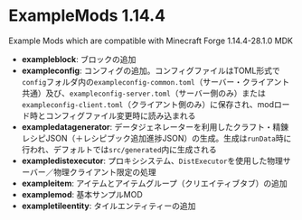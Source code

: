 # ExampleMods 1.14.4

Example Mods which are compatible with Minecraft Forge 1.14.4-28.1.0 MDK

- **exampleblock**: ブロックの追加
- **exampleconfig**: コンフィグの追加。コンフィグファイルはTOML形式で`config`フォルダ内の`exampleconfig-common.toml`（サーバー・クライアント共通）及び、`exampleconfig-server.toml`（サーバー側のみ）または`exampleconfig-client.toml`（クライアント側のみ）に保存され、modロード時とコンフィグファイル変更時に読み込まれる
- **exampledatagenerator**: データジェネレーターを利用したクラフト・精錬レシピJSON（＋レシピブック追加進捗JSON）の生成。生成は`runData`時に行われ、デフォルトでは`src/generated`内に生成される
- **exampledistexecutor**: プロキシシステム、`DistExecutor`を使用した物理サーバー／物理クライアント限定の処理
- **exampleitem**: アイテムとアイテムグループ（クリエイティブタブ）の追加
- **examplemod**: 基本サンプルMOD
- **exampletileentity**: タイルエンティティーの追加
